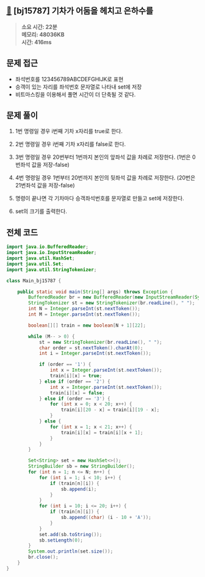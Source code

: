 ## [🌌](https://www.acmicpc.net/problem/15787) [bj15787] 기차가 어둠을 헤치고 은하수를

> **소요 시간: 22분<br>
> 메모리: 48036KB<br>
> 시간: 416ms**

## 문제 접근

- 좌석번호를 123456789ABCDEFGHIJK로 표현
- 승객이 있는 자리를 좌석번호 문자열로 나타내 set에 저장
- 비트마스킹을 이용해서 풀면 시간이 더 단축될 것 같다.

## 문제 풀이

1. 1번 명령일 경우 i번째 기차 x자리를 true로 한다.

2. 2번 명령일 경우 i번째 기차 x자리를 false로 한다.

3. 3번 명령일 경우 20번부터 1번까지 본인의 앞좌석 값을 차례로 저장한다. (1번은 0번좌석 값을 저장-false)

4. 4번 명령일 경우 1번부터 20번까지 본인의 뒷좌석 값을 차례로 저장한다. (20번은 21번좌석 값을 저장-false)

5. 명령이 끝나면 각 기차마다 승객좌석번호를 문자열로 만들고 set에 저장한다.

6. set의 크기를 출력한다.

## 전체 코드

```java
import java.io.BufferedReader;
import java.io.InputStreamReader;
import java.util.HashSet;
import java.util.Set;
import java.util.StringTokenizer;

class Main_bj15787 {

    public static void main(String[] args) throws Exception {
        BufferedReader br = new BufferedReader(new InputStreamReader(System.in));
        StringTokenizer st = new StringTokenizer(br.readLine(), " ");
        int N = Integer.parseInt(st.nextToken());
        int M = Integer.parseInt(st.nextToken());

        boolean[][] train = new boolean[N + 1][22];

        while (M-- > 0) {
            st = new StringTokenizer(br.readLine(), " ");
            char order = st.nextToken().charAt(0);
            int i = Integer.parseInt(st.nextToken());

            if (order == '1') {
                int x = Integer.parseInt(st.nextToken());
                train[i][x] = true;
            } else if (order == '2') {
                int x = Integer.parseInt(st.nextToken());
                train[i][x] = false;
            } else if (order == '3') {
                for (int x = 0; x < 20; x++) {
                    train[i][20 - x] = train[i][19 - x];
                }
            } else {
                for (int x = 1; x < 21; x++) {
                    train[i][x] = train[i][x + 1];
                }
            }
        }

        Set<String> set = new HashSet<>();
        StringBuilder sb = new StringBuilder();
        for (int n = 1; n <= N; n++) {
            for (int i = 1; i < 10; i++) {
                if (train[n][i]) {
                    sb.append(i);
                }
            }
            for (int i = 10; i <= 20; i++) {
                if (train[n][i]) {
                    sb.append((char) (i - 10 + 'A'));
                }
            }
            set.add(sb.toString());
            sb.setLength(0);
        }
        System.out.println(set.size());
        br.close();
    }
}
```
